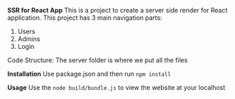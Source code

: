 **SSR for React App**
This is a project to create a server side render for React application. This project has 3 main navigation parts:

1.  Users
2.  Admins
3.  Login

Code Structure:
The server folder is where we put all the files

**Installation**
Use package.json and then run `npm install`

**Usage**
Use the `node build/bundle.js` to view the website at your localhost
